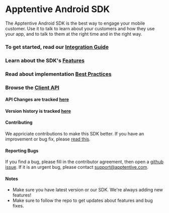# Apptentive Android SDK

The Apptentive Android SDK is the best way to engage your mobile customer. Use it to talk to learn about your customers
and how they use your app, and to talk to them at the right time and in the right way.

### To get started, read our [Integration Guide](docs/IntegrationAndTesting.md)

### Learn about the SDK's [Features](docs/Features.md)

### Read about implementation [Best Practices](docs/BestPractices.md)

### Browse the [Client API](http://www.apptentive.com/docs/android/api)

#### API Changes are tracked [here](docs/APIChanges.md)

#### Version history is tracked [here](CHANGELOG.md)

#### Contributing

We appriciate contributions to make this SDK better. If you have an improvement or bug fix, please [read this](CONTRIBUTING.md).

#### Reporting Bugs

If you find a bug, please fill in the contributor agreement, then open a [github issue](https://github.com/apptentive/apptentive-android/issues?direction=desc&sort=created&state=open).
If it is an urgent bug, please contact support@apptentive.com.
#### Notes

* Make sure you have latest version or our SDK. We're always adding new features!
* Make sure to follow the repo to get updates about features and bug fixes.
